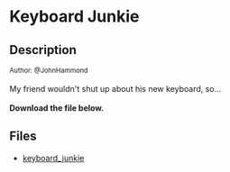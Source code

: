 # Keyboard Junkie

## Description

<small>Author: @JohnHammond</small><br><br>My friend wouldn't shut up about his new keyboard, so... <br><br> <b>Download the file below.</b>


## Files

* [keyboard_junkie](files/keyboard_junkie)

